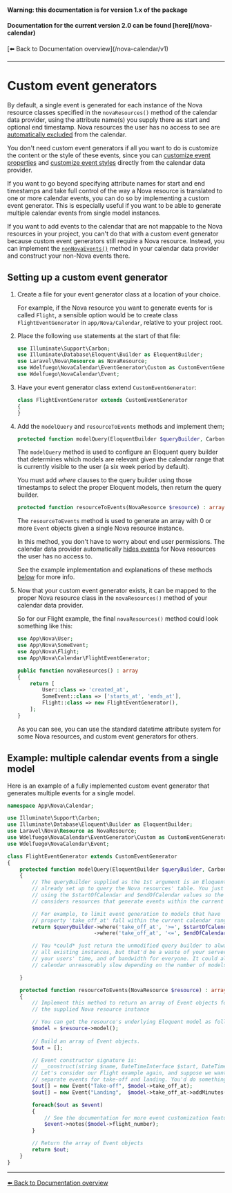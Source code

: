 <h4>Warning: this documentation is for version 1.x of the package</h4>
<h4>Documentation for the current version 2.0 can be found [here](/nova-calendar)</h4>
[⬅️ Back to Documentation overview](/nova-calendar/v1)

---

  
# Custom event generators

By default, a single event is generated for each instance of the Nova resource classes specified in the `novaResources()` method of the calendar data provider, using the attribute name(s) you supply there as start and optional end timestamp. Nova resources the user has no access to see are [automatically excluded](/nova-calendar/v1/event-visibility.html#what-events-are-shown-by-default) from the calendar.

You don't need custom event generators if all you want to do is customize the content or the style of these events, since you can [customize event properties](/nova-calendar/v1/customizing-events.html) and [customize event styles](/nova-calendar/v1/customizing-events.html#customizing-the-css) directly from the calendar data provider.


If you want to go beyond specifying attribute names for start and end timestamps and take full control of the way a Nova resource is translated to one or more calendar events, you can do so by implementing a custom event generator. This is especially useful if you want to be able to generate multiple calendar events from single model instances.


If you want to add events to the calendar that are not mappable to the Nova resources in your project, you can't do that with a custom event generator because custom event generators still require a Nova resource. Instead, you can implement the [`nonNovaEvents()`](/nova-calendar/v1/customizing-the-calendar.html#adding-events-from-other-sources) method in your calendar data provider and construct your non-Nova events there.


## Setting up a custom event generator
1. Create a file for your event generator class at a location of your choice.
    
	For example, if the Nova resource you want to generate events for is called `Flight`, a sensible option would be to create class `FlightEventGenerator` in `app/Nova/Calendar`, relative to your project root.

1. Place the following `use` statements at the start of that file:
    ```php
    use Illuminate\Support\Carbon;
    use Illuminate\Database\Eloquent\Builder as EloquentBuilder;
    use Laravel\Nova\Resource as NovaResource;
    use Wdelfuego\NovaCalendar\EventGenerator\Custom as CustomEventGenerator;
    use Wdelfuego\NovaCalendar\Event;
    ```

1. Have your event generator class extend `CustomEventGenerator`:

	```php
    class FlightEventGenerator extends CustomEventGenerator
    {
    }
    ```
1. Add the `modelQuery` and `resourceToEvents` methods and implement them;

    ```php
    protected function modelQuery(EloquentBuilder $queryBuilder, Carbon $startOfCalendar, Carbon $endOfCalendar) : EloquentBuilder
    ```
    The `modelQuery` method is used to configure an Eloquent query builder that determines which models are relevant given the calendar range that is currently visible to the user (a six week period by default).
    
     You must add _where_ clauses to the query builder using those timestamps to select the proper Eloquent models, then return the query builder.

    ```php
    protected function resourceToEvents(NovaResource $resource) : array
    ```
    The `resourceToEvents` method is used to generate an array with 0 or more `Event` objects given a single Nova resource instance.
    
    In this method, you don't have to worry about end user permissions. The calendar data provider automatically [hides events](/nova-calendar/v1/event-visibility.html#what-events-are-shown-by-default) for Nova resources the user has no access to. 
        
    See the example implementation and explanations of these methods [below](#example-multiple-calendar-events-from-a-single-model) for more info.


1. Now that your custom event generator exists, it can be mapped to the proper Nova resource class in the `novaResources()` method of your calendar data provider. 

    So for our Flight example, the final `novaResources()` method could look something like this:

    ```php
    use App\Nova\User;
    use App\Nova\SomeEvent;
    use App\Nova\Flight;
    use App\Nova\Calendar\FlightEventGenerator;
    ```

    ```php
    public function novaResources() : array
    {
        return [
            User::class => 'created_at',
            SomeEvent::class => ['starts_at', 'ends_at'],
            Flight::class => new FlightEventGenerator(),
        ];
    }
    ```	

    As you can see, you can use the standard datetime attribute system for some Nova resources, and custom event generators for others.

## Example: multiple calendar events from a single model

Here is an example of a fully implemented custom event generator that generates multiple events for a single model.

```php
namespace App\Nova\Calendar;

use Illuminate\Support\Carbon;
use Illuminate\Database\Eloquent\Builder as EloquentBuilder;
use Laravel\Nova\Resource as NovaResource;
use Wdelfuego\NovaCalendar\EventGenerator\Custom as CustomEventGenerator;
use Wdelfuego\NovaCalendar\Event;

class FlightEventGenerator extends CustomEventGenerator
{
    protected function modelQuery(EloquentBuilder $queryBuilder, Carbon $startOfCalendar, Carbon $endOfCalendar) : EloquentBuilder
    {
        // The queryBuilder supplied as the 1st argument is an Eloquent query builder that's 
        // already set up to query the Nova resources' table. You just have to add where clauses 
        // using the $startOfCalendar and $endOfCalendar values so the event generator only
        // considers resources that generate events within the current range of the calendar.

        // For example, to limit event generation to models that have 
        // property 'take_off_at' fall within the current calendar range:
        return $queryBuilder->where('take_off_at', '>=', $startOfCalendar)
                            ->where('take_off_at', '<=', $endOfCalendar);

        // You *could* just return the unmodified query builder to always generate events for 
        // all existing instances, but that'd be a waste of your server capacity, 
        // your users' time, and of bandwidth for everyone. It could also make your
        // calendar unreasonably slow depending on the number of models in your database.

    }

    protected function resourceToEvents(NovaResource $resource) : array
    {
        // Implement this method to return an array of Event objects for
        // the supplied Nova resource instance

        // You can get the resource's underlying Eloquent model as follows:
        $model = $resource->model();
    
        // Build an array of Event objects.
        $out = [];

        // Event constructor signature is:
        // __construct(string $name, DateTimeInterface $start, DateTimeInterface $end = null, string $notes = '', array $badges = [])
        // Let's consider our Flight example again, and suppose we want to create
        // separate events for take-off and landing. You'd do something like:
        $out[] = new Event("Take-off", $model->take_off_at);
        $out[] = new Event("Landing",  $model->take_off_at->addMinutes($model->flight_duration));

        foreach($out as $event)
        {
            // See the documentation for more event customization features.
            $event->notes($model->flight_number);
        }

        // Return the array of Event objects
        return $out;
    }
}
```

---

[⬅️ Back to Documentation overview](/nova-calendar/v1)